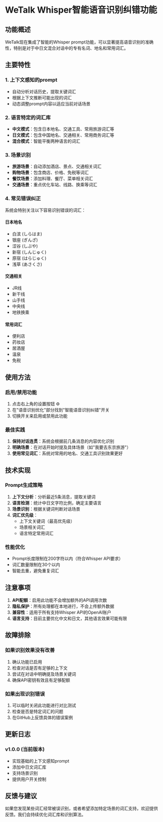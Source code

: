 # WeTalk Whisper智能语音识别纠错功能

## 功能概述

WeTalk现在集成了智能的Whisper prompt功能，可以显著提高语音识别的准确性，特别是对于中日文混合对话中的专有名词、地名和常用词汇。

## 主要特性

### 1. 上下文感知的prompt
- 自动分析对话历史，提取关键词汇
- 根据上下文推断可能出现的词汇
- 动态调整prompt内容以适应当前对话场景

### 2. 语言特定的词汇库
- **中文模式**：包含日本地名、交通工具、常用旅游词汇等
- **日文模式**：包含中国地名、交通相关、常用商务词汇等
- **混合模式**：智能平衡两种语言的词汇

### 3. 场景识别
- **旅游场景**：自动添加酒店、景点、交通相关词汇
- **购物场景**：包含商店、价格、免税等词汇
- **餐饮场景**：添加料理、餐厅、菜单相关词汇
- **交通场景**：重点优化车站、线路、换乘等词汇

### 4. 常见错误纠正
系统会特别关注以下容易识别错误的词汇：

#### 日本地名
- 白滨 (しらはま)
- 银座 (ぎんざ)
- 涩谷 (しぶや)
- 新宿 (しんじゅく)
- 原宿 (はらじゅく)
- 浅草 (あさくさ)

#### 交通相关
- JR线
- 新干线
- 山手线
- 中央线
- 地铁换乘

#### 常用词汇
- 便利店
- 药妆店
- 居酒屋
- 温泉
- 免税

## 使用方法

### 启用/禁用功能
1. 点击右上角的设置按钮 ⚙️
2. 在"语音识别优化"部分找到"智能语音识别纠错"开关
3. 切换开关来启用或禁用此功能

### 最佳实践
1. **保持对话连贯**：系统会根据前几条消息的内容优化识别
2. **明确场景**：在对话开始时提及具体场景（如"我要去东京旅游"）
3. **使用常见词汇**：系统对常用的地名、交通工具识别效果更好

## 技术实现

### Prompt生成策略
1. **上下文分析**：分析最近5条消息，提取关键词
2. **语言检测**：统计中日文字符比例，确定主要语言
3. **场景识别**：根据关键词判断对话场景
4. **词汇优先级**：
   - 上下文关键词（最高优先级）
   - 场景相关词汇
   - 语言特定常用词汇

### 性能优化
- Prompt长度限制在200字符以内（符合Whisper API要求）
- 词汇数量限制在30个以内
- 智能去重，避免重复词汇

## 注意事项

1. **API配额**：启用此功能不会增加额外的API调用次数
2. **隐私保护**：所有处理都在本地进行，不会上传额外数据
3. **兼容性**：适用于所有支持Whisper API的OpenAI账户
4. **语言支持**：目前主要优化中文和日文，其他语言效果可能有限

## 故障排除

### 如果识别效果没有改善
1. 确认功能已启用
2. 检查对话是否有足够的上下文
3. 尝试在对话中明确提及场景关键词
4. 确保API密钥有效且有足够配额

### 如果出现识别错误
1. 可以临时关闭此功能进行对比测试
2. 检查是否是特定词汇的问题
3. 在GitHub上反馈具体的错误案例

## 更新日志

### v1.0.0 (当前版本)
- 实现基础的上下文感知prompt
- 添加中日文词汇库
- 支持场景识别
- 提供用户开关控制

## 反馈与建议

如果您发现某些词汇经常被误识别，或者希望添加特定场景的词汇支持，欢迎提供反馈。我们会持续优化词汇库和识别算法。 
